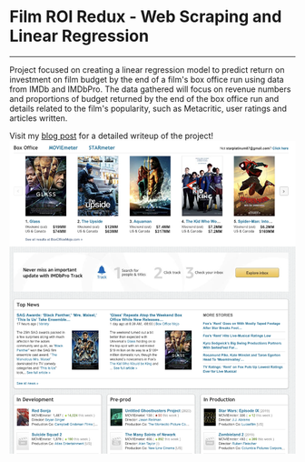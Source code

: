 # Film ROI Redux - Web Scraping and Linear Regression

---

Project focused on creating a linear regression model to predict return on investment on film budget by the end of a film's box office run using data from IMDb and IMDbPro. The data gathered will focus on revenue numbers and proportions of budget returned by the end of the box office run and details related to the film's popularity, such as Metacritic, user ratings and articles written. 

Visit my [blog post](https://torinrettig.net/Film-ROI-Project/) for a detailed writeup of the project!
![IMDbPro_screenshot](./data/images/IMDbPro_screenshot.png)
